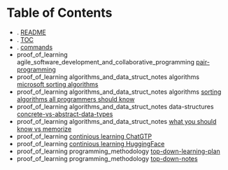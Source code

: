 # Table of Contents

- . [README](./README.md)
- . [TOC](./TOC.md)
- . [commands](./commands.md)
- proof_of_learning    agile_software_development_and_collaborative_programming [pair-programming](./proof_of_learning/agile_software_development_and_collaborative_programming/pair-programming.md)
- proof_of_learning    algorithms_and_data_struct_notes    algorithms [microsoft sorting algorithms](./proof_of_learning/algorithms_and_data_struct_notes/algorithms/microsoft_sorting_algorithms.md)
- proof_of_learning    algorithms_and_data_struct_notes    algorithms [sorting algorithms all programmers should know](./proof_of_learning/algorithms_and_data_struct_notes/algorithms/sorting_algorithms_all_programmers_should_know.md)
- proof_of_learning    algorithms_and_data_struct_notes    data-structures [concrete-vs-abstract-data-types](./proof_of_learning/algorithms_and_data_struct_notes/data-structures/concrete-vs-abstract-data-types.md)
- proof_of_learning    algorithms_and_data_struct_notes [what you should know vs memorize](./proof_of_learning/algorithms_and_data_struct_notes/what_you_should_know_vs_memorize.md)
- proof_of_learning [continious learning ChatGTP](./proof_of_learning/continious_learning_ChatGTP.md)
- proof_of_learning [continious learning HuggingFace](./proof_of_learning/continious_learning_HuggingFace.md)
- proof_of_learning    programming_methodology [top-down-learning-plan](./proof_of_learning/programming_methodology/top-down-learning-plan.md)
- proof_of_learning    programming_methodology [top-down-notes](./proof_of_learning/programming_methodology/top-down-notes.md)
